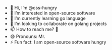 - 👋 Hi, I’m @oss-hungry
- 👀 I’m interested in open-source software
- 🌱 I’m currently learning go language
- 💞️ I’m looking to collaborate on golang projects
- 📫 How to reach me? 🤔
- 😄 Pronouns: Mr.
- ⚡ Fun fact: I am open-source software hungry

<!---
oss-hungry/oss-hungry is a ✨ special ✨ repository because its `README.md` (this file) appears on your GitHub profile.
You can click the Preview link to take a look at your changes.
--->
